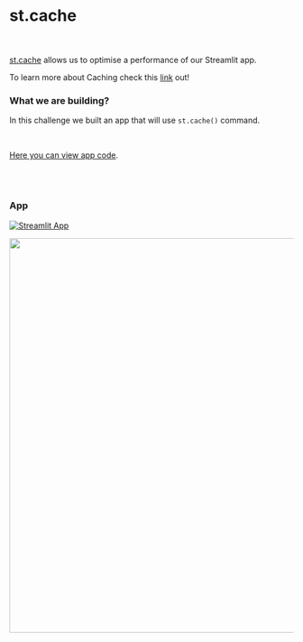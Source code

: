# st.cache <br><br/>

[st.cache](https://docs.streamlit.io/library/api-reference/performance/st.cache) allows us to optimise a performance of our Streamlit app. <br/>

To learn more about Caching check this [link](https://docs.streamlit.io/library/advanced-features/caching) out!

### What we are building?

In this challenge we built an app that will use `st.cache()` command.

<br/>

[Here you can view app code](https://github.com/mBohunickaCharles/30DaysofStreamlit/blob/master/Day_24/cache_app.py).

<br><br/>

### App
[![Streamlit App](https://static.streamlit.io/badges/streamlit_badge_white.svg)](https://mbohunickacharles-30daysofstreamlit-day-24cache-app-v4jare.streamlit.app/)


<p align="center">
<img width="700em" src="https://github.com/mBohunickaCharles/30DaysofStreamlit/blob/master/Day_24/cache_app.png" align = "center"/>
</p>

